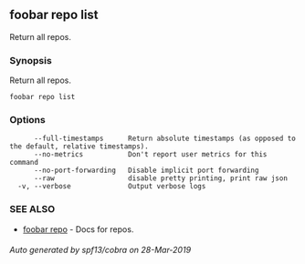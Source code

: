 ## foobar repo list

Return all repos.

### Synopsis


Return all repos.

```
foobar repo list
```

### Options

```
      --full-timestamps      Return absolute timestamps (as opposed to the default, relative timestamps).
      --no-metrics           Don't report user metrics for this command
      --no-port-forwarding   Disable implicit port forwarding
      --raw                  disable pretty printing, print raw json
  -v, --verbose              Output verbose logs
```

### SEE ALSO
* [foobar repo](foobar_repo.md)	 - Docs for repos.

###### Auto generated by spf13/cobra on 28-Mar-2019
